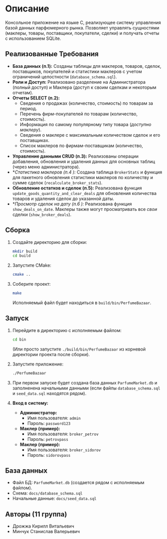 # Описание

Консольное приложение на языке C, реализующее систему управления базой данных парфюмерного рынка. Позволяет управлять сущностями (маклеры, товары, поставщики, покупатели, сделки) и получать отчеты с использованием SQLite.

## Реализованные Требования

* **База данных (п.1):** Созданы таблицы для маклеров, товаров, сделок, поставщиков, покупателей и статистики маклеров с учетом ограничений целостности (`database_schema.sql`).
* **Роли и Доступ:** Реализовано разделение на Администратора (полный доступ) и Маклера (доступ к своим сделкам и некоторым отчетам).
* **Отчеты SELECT (п.2):**
  * Сведения о продажах (количество, стоимость) по товарам за период.
  * Перечень фирм-покупателей по товарам (количество, стоимость).
  * Информация по самому популярному типу товара (*доступно маклеру*).
  * Сведения о маклере с максимальным количеством сделок и его поставщиках.
  * Список маклеров по фирмам-поставщикам (количество, стоимость).
* **Управление данными CRUD (п.3):** Реализованы операции добавления, обновления и удаления данных для основных таблиц (через меню администратора).
* **Статистика маклеров (п.4 *):** Создана таблица `BrokerStats` и функция для пакетного обновления статистики маклеров по количеству и сумме сделок (`recalculate_broker_stats`).
* **Обновление остатков и сделок (п.5):** Реализована функция `update_goods_quantity_and_clear_deals` для обновления количества товаров и удаления сделок до указанной даты.
* **Просмотр сделок на дату (п.6 *):** Реализована функция `show_deals_on_date`. Маклеры также могут просматривать все *свои* сделки (`show_broker_deals`).

## Сборка

1. Создайте директорию для сборки:

    ```bash
    mkdir build
    cd build
    ```

2. Запустите CMake:

    ```bash
    cmake ..
    ```

3. Соберите проект:

    ```bash
    make
    ```

    Исполняемый файл будет находиться в `build/bin/PerfumeBazaar`.

## Запуск

1. Перейдите в директорию с исполняемым файлом:

    ```bash
    cd bin
    ```

    (Или просто запустите `./build/bin/PerfumeBazaar` из корневой директории проекта после сборки).
2. Запустите приложение:

    ```bash
    ./PerfumeBazaar
    ```

3. При первом запуске будет создана база данных `ParfumeMarket.db` и заполненена начальными данными (если файлы `database_schema.sql` и `seed_data.sql` находятся рядом).
4. **Вход в систему:**
    * **Администратор:**
        * Имя пользователя: `admin`
        * Пароль: `password123`
    * **Маклер (пример):**
        * Имя пользователя: `broker_petrov`
        * Пароль: `petrovpass`
    * **Маклер (пример):**
        * Имя пользователя: `broker_sidorov`
        * Пароль: `sidorovpass`

## База данных

* Файл БД: `ParfumeMarket.db` (создается рядом с исполняемым файлом).
* Схема: `docs/database_schema.sql`
* Начальные данные: `docs/seed_data.sql`

## Авторы (11 группа)

* Дрожжа Кирилл Витальевич
* Минчук Станислав Валерьевич
